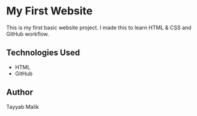 # My First Website

This is my first basic website project. I made this to learn HTML & CSS and GitHub workflow.

## Technologies Used
- HTML
- GitHub

## Author
Tayyab Malik
